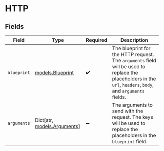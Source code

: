 # HTTP


## Fields

| Field                                                                                                                                                       | Type                                                                                                                                                        | Required                                                                                                                                                    | Description                                                                                                                                                 |
| ----------------------------------------------------------------------------------------------------------------------------------------------------------- | ----------------------------------------------------------------------------------------------------------------------------------------------------------- | ----------------------------------------------------------------------------------------------------------------------------------------------------------- | ----------------------------------------------------------------------------------------------------------------------------------------------------------- |
| `blueprint`                                                                                                                                                 | [models.Blueprint](../models/blueprint.md)                                                                                                                  | :heavy_check_mark:                                                                                                                                          | The blueprint for the HTTP request. The `arguments` field will be used to replace the placeholders in the `url`, `headers`, `body`, and `arguments` fields. |
| `arguments`                                                                                                                                                 | Dict[str, [models.Arguments](../models/arguments.md)]                                                                                                       | :heavy_minus_sign:                                                                                                                                          | The arguments to send with the request. The keys will be used to replace the placeholders in the `blueprint` field.                                         |